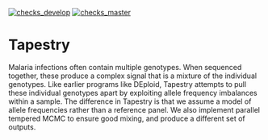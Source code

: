  <!-- badges: start -->
  [![checks_develop](https://github.com/mrc-ide/Tapestry/workflows/checks_develop/badge.svg)](https://github.com/mrc-ide/Tapestry/actions)
  [![checks_master](https://github.com/mrc-ide/Tapestry/workflows/checks_master/badge.svg)](https://github.com/mrc-ide/Tapestry/actions)
  <!-- badges: end -->

# Tapestry

Malaria infections often contain multiple genotypes. When sequenced together,
these produce a complex signal that is a mixture of the individual genotypes.
Like earlier programs like DEploid, Tapestry attempts to pull these individual
genotypes apart by exploiting allele frequency imbalances within a sample. The
difference in Tapestry is that we assume a model of allele frequencies rather
than a reference panel. We also implement parallel tempered MCMC to ensure good
mixing, and produce a different set of outputs.
